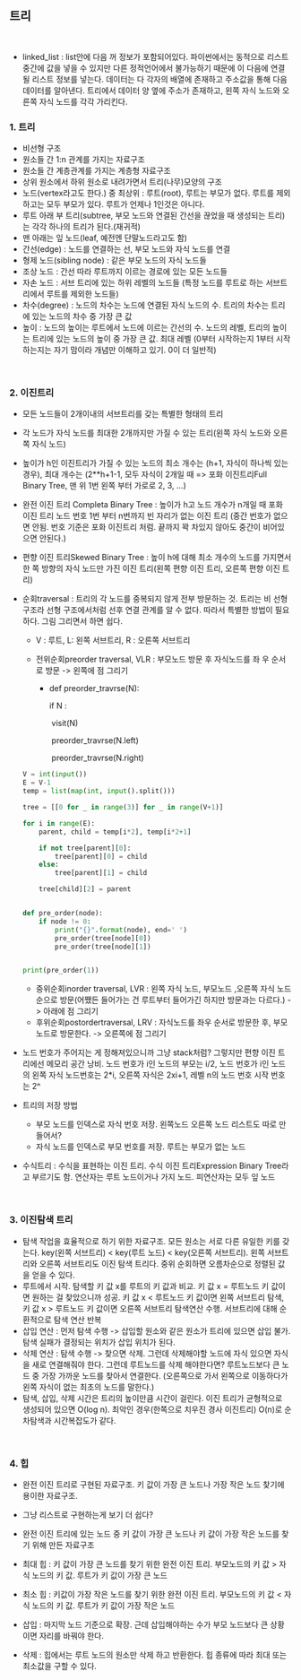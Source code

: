 ## 트리

<br/>

- linked_list : list안에 다음 꺼 정보가 포함되어있다. 파이썬에서는 동적으로 리스트 중간에 값을 넣을 수 있지만 다른 정적언어에서 불가능하기 때문에 이 다음에 연결될 리스트 정보를 넣는다. 데이터는 다 각자의 배열에 존재하고 주소값을 통해 다음 데이터를 알아낸다. 트리에서 데이터 양 옆에 주소가 존재하고, 왼쪽 자식 노드와 오른쪽 자식 노드를 각각 가리킨다.

### 1. 트리

- 비선형 구조
- 원소들 간 1:n 관계를 가지는 자료구조
- 원소들 간 계층관계를 가지는 계층형 자료구조
- 상위 원소에서 하위 원소로 내려가면서 트리(나무)모양의 구조
- 노드(vertex라고도 한다.) 중 최상위 : 루트(root), 루트는 부모가 없다. 루트를 제외하고는 모두 부모가 있다. 루트가 언제나 1인것은 아니다.
- 루트 아래 부 트리(subtree, 부모 노드와 연결된 간선을 끊었을 때 생성되는 트리)는 각각 하나의 트리가 된다.(재귀적)
- 맨 아래는 잎 노드(leaf, 예전엔 단말노드라고도 함)
- 간선(edge) : 노드를 연결하는 선, 부모 노드와 자식 노드를 연결
- 형제 노드(sibling node) : 같은 부모 노드의 자식 노드들
- 조상 노드 : 간선 따라 루트까지 이르는 경로에 있는 모든 노드들
- 자손 노드 : 서브 트리에 있는 하위 레벨의 노드들 (특정 노드를 루트로 하는 서브트리에서 루트를 제외한 노드들)
- 차수(degree) : 노드의 차수는 노드에 연결된 자식 노드의 수. 트리의 차수는 트리에 있는 노드의 차수 중 가장 큰 값
- 높이 : 노드의 높이는 루트에서 노드에 이르는 간선의 수. 노드의 레벨, 트리의 높이는 트리에 있는 노드의 높이 중 가장 큰 값. 최대 레벨 (0부터 시작하는지 1부터 시작하는지는 자기 맘이라 개념만 이해하고 있기. 0이 더 일반적)

<br/>

### 2. 이진트리

- 모든 노드들이 2개이내의 서브트리를 갖는 특별한 형태의 트리

- 각 노드가 자식 노드를 최대한 2개까지만 가질 수 있는 트리(왼쪽 자식 노드와 오른쪽 자식 노드)

- 높이가 h인 이진트리가 가질 수 있는 노드의 최소 개수는 (h+1, 자식이 하나씩 있는 경우), 최대 개수는 (2**h+1-1, 모두 자식이 2개일 때 => 포화 이진트리Full Binary Tree, 맨 위 1번 왼쪽 부터 가로로 2, 3, ...)

- 완전 이진 트리 Completa Binary Tree : 높이가 h고 노드 개수가 n개일 때 포화 이진 트리 노드 번호 1번 부터 n번까지 빈 자리가 없는 이진 트리 (중간 번호가 없으면 안됨. 번호 기준은 포화 이진트리 처럼. 끝까지 꽉 차있지 않아도 중간이 비어있으면 안된다.)

- 편향 이진 트리Skewed Binary Tree : 높이 h에 대해 최소 개수의 노드를 가지면서 한 쪽 방향의 자식 노드만 가진 이진 트리(왼쪽 편향 이진 트리, 오른쪽 편향 이진 트리)

- 순회traversal : 트리의 각 노드를 중복되지 않게 전부 방문하는 것. 트리는 비 선형 구조라 선형 구조에서처럼 선후 연결 관계를 알 수 없다. 따라서 특별한 방법이 필요하다. 그림 그리면서 하면 쉽다.

  - V : 루트, L: 왼쪽 서브트리, R : 오른쪽 서브트리

  - 전위순회preorder traversal, VLR : 부모노드 방문 후 자식노드를 좌 우 순서로 방문 -> 왼쪽에 점 그리기

    - def preorder_travrse(N):

      if N : 

      ​    visit(N)

      ​    preorder_travrse(N.left)

      ​    preorder_travrse(N.right)

  ```python
  V = int(input())
  E = V-1
  temp = list(map(int, input().split()))
  
  tree = [[0 for _ in range(3)] for _ in range(V+1)]
  
  for i in range(E):
      parent, child = temp[i*2], temp[i*2+1]
  
      if not tree[parent][0]:
          tree[parent][0] = child
      else:
          tree[parent][1] = child
  
      tree[child][2] = parent
  
  
  def pre_order(node):
      if node != 0:
          print("{}".format(node), end=' ')
          pre_order(tree[node][0])
          pre_order(tree[node][1])
  
  
  print(pre_order(1))
  ```

  

  - 중위순회inorder traversal, LVR : 왼쪽 자식 노드, 부모노드 ,오른쪽 자식 노드 순으로 방문(어쨌든 들어가는 건 루트부터 들어가긴 하지만 방문과는 다르다.) -> 아래에 점 그리기
  - 후위순회postordertraversal, LRV : 자식노드를 좌우 순서로 방문한 후, 부모노드로 방문한다. -> 오른쪽에 점 그리기

- 노드 번호가 주어지는 게 정해져있으니까 그냥 stack처럼? 그렇지만 편향 이진 트리에선 메모리 공간 낭비. 노드 번호가 i인 노드의 부모는 i/2, 노드 번호가 i인 노드의 왼쪽 자식 노드번호는 2*i, 오른쪽 자식은 2xi+1, 레벨 n의 노드 번호 시작 번호는 2ⁿ

- 트리의 저장 방법

  - 부모 노드를 인덱스로 자식 번호 저장. 왼쪽노드 오른쪽 노드 리스트도 따로 만들어서?
  - 자식 노드를 인덱스로 부모 번호를 저장. 루트는 부모가 없는 노드

- 수식트리 : 수식을 표현하는 이진 트리. 수식 이진 트리Expression Binary Tree라고 부르기도 함. 연산자는 루트 노드이거나 가지 노드. 피연산자는 모두 잎 노드

<br/>

### 3. 이진탐색 트리

- 탐색 작업을 효율적으로 하기 위한 자료구조. 모든 원소는 서로 다른 유일한 키를 갖는다. key(왼쪽 서브트리) < key(루트 노드) < key(오른쪽 서브트리). 왼쪽 서브트리와 오른쪽 서브트리도 이진 탐색 트리다. 중위 순회하면 오름차순으로 정렬된 값을 얻을 수 있다.
- 루트에서 시작. 탐색할 키 값 x를 루트의 키 값과 비교. 키 값 x = 루트노드 키 값이면 원하는 걸 찾았으니까 성공. 키 값 x < 루트노드 키 값이면 왼쪽 서브트리 탐색, 키 값 x > 루트노드 키 값이면 오른쪽 서브트리 탐색연산 수행. 서브트리에 대해 순환적으로 탐색 연산 반복
- 삽입 연산 : 먼저 탐색 수행 -> 삽입할 원소와 같은 원소가 트리에 있으면 삽입 불가. 탐색 실패가 결정되는 위치가 삽입 위치가 된다. 
- 삭제 연산 : 탐색 수행 -> 찾으면 삭제. 그런데 삭제해야할 노드에 자식 있으면 자식을 새로 연결해줘야 한다. 그런데 루트노드를 삭제 해야한다면? 루트노드보다 큰 노드 중 가장 가까운 노드를 찾아서 연결한다. (오른쪽으로 가서 왼쪽으로 이동하다가 왼쪽 자식이 없는 최초의 노드를 말한다.) 
- 탐색, 삽입, 삭제 시간은 트리의 높이만큼 시간이 걸린다. 이진 트리가 균형적으로 생성되어 있으면 O(log n). 최악인 경우(한쪽으로 치우진 경사 이진트리) O(n)로 순차탐색과 시간복잡도가 같다.

<br/>

### 4. 힙

- 완전 이진 트리로 구현된 자료구조. 키 값이 가장 큰 노드나 가장 작은 노드 찾기에 용이한 자료구조. 

- 그냥 리스트로 구현하는게 보기 더 쉽다?

- 완전 이진 트리에 있는 노드 중 키 값이 가장 큰 노드나 키 값이 가장 작은 노드를 찾기 위해 만든 자료구조
- 최대 힙 : 키 값이 가장 큰 노드를 찾기 위한 완전 이진 트리. 부모노드의 키 값 > 자식 노드의 키 값. 루트가 키 값이 가장 큰 노드
- 최소 힙 : 키값이 가장 작은 노드를 찾기 위한 완전 이진 트리. 부모노드의 키 값 < 자식 노드의 키 값. 루트가 키 값이 가장 작은 노드
- 삽입 : 마지막 노드 기준으로 확장. 근데 삽입해야하는 수가 부모 노드보다 큰 상황이면 자리를 바꿔야 한다.
- 삭제 : 힙에서는 루트 노드의 원소만 삭제 하고 반환한다. 힙 종류에 따라 최대 또는 최소값을 구할 수 있다.